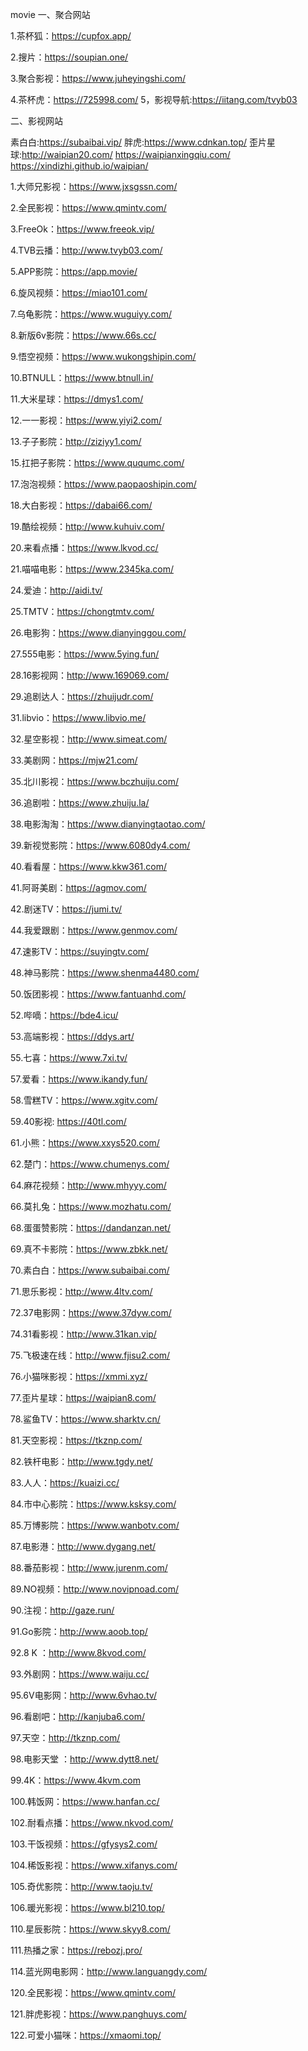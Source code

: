 movie
一、聚合网站

1.茶杯狐：https://cupfox.app/

2.搜片：https://soupian.one/

3.聚合影视：https://www.juheyingshi.com/

4.茶杯虎：https://725998.com/
5，影视导航:https://iitang.com/tvyb03

二、影视网站

素白白:https://subaibai.vip/
胖虎:https://www.cdnkan.top/
歪片星球:http://waipian20.com/
https://waipianxingqiu.com/
https://xindizhi.github.io/waipian/


1.大师兄影视：https://www.jxsgssn.com/

2.全民影视：https://www.qmintv.com/

3.FreeOk：https://www.freeok.vip/

4.TVB云播：http://www.tvyb03.com/

5.APP影院：https://app.movie/

6.旋风视频：https://miao101.com/

7.乌龟影院：https://www.wuguiyy.com/

8.新版6v影院：https://www.66s.cc/

9.悟空视频：https://www.wukongshipin.com/

10.BTNULL：https://www.btnull.in/

11.大米星球：https://dmys1.com/

12.一一影视：https://www.yiyi2.com/

13.子子影院：http://ziziyy1.com/

15.扛把子影院：https://www.ququmc.com/

17.泡泡视频：https://www.paopaoshipin.com/

18.大白影视：https://dabai66.com/

19.酷绘视频：http://www.kuhuiv.com/

20.来看点播：https://www.lkvod.cc/

21.喵喵电影：https://www.2345ka.com/

24.爱迪：http://aidi.tv/

25.TMTV：https://chongtmtv.com/

26.电影狗：https://www.dianyinggou.com/

27.555电影：https://www.5ying.fun/

28.16影视网：http://www.169069.com/

29.追剧达人：https://zhuijudr.com/

31.libvio：https://www.libvio.me/

32.星空影视：http://www.simeat.com/

33.美剧网：https://mjw21.com/

35.北川影视：https://www.bczhuiju.com/

36.追剧啦：https://www.zhuiju.la/

38.电影淘淘：https://www.dianyingtaotao.com/

39.新视觉影院：https://www.6080dy4.com/

40.看看屋：https://www.kkw361.com/

41.阿哥美剧：https://agmov.com/

42.剧迷TV：https://jumi.tv/

44.我爱跟剧：https://www.genmov.com/

47.速影TV：https://suyingtv.com/

48.神马影院：https://www.shenma4480.com/

50.饭团影视：https://www.fantuanhd.com/

52.哔嘀：https://bde4.icu/

53.高端影视：https://ddys.art/

55.七喜：https://www.7xi.tv/

57.爱看：https://www.ikandy.fun/

58.雪糕TV：https://www.xgitv.com/

59.40影视: https://40tl.com/

61.小熊：https://www.xxys520.com/

62.楚门：https://www.chumenys.com/

64.麻花视频：http://www.mhyyy.com/

66.莫扎兔：https://www.mozhatu.com/

68.蛋蛋赞影院：https://dandanzan.net/

69.真不卡影院：https://www.zbkk.net/

70.素白白：https://www.subaibai.com/

71.思乐影视：http://www.4ltv.com/

72.37电影网：https://www.37dyw.com/

74.31看影视：http://www.31kan.vip/

75.飞极速在线：http://www.fjisu2.com/

76.小猫咪影视：https://xmmi.xyz/

77.歪片星球：https://waipian8.com/

78.鲨鱼TV：https://www.sharktv.cn/

81.天空影视：https://tkznp.com/

82.铁杆电影：http://www.tgdy.net/

83.人人：https://kuaizi.cc/

84.市中心影院：https://www.ksksy.com/

85.万博影院：https://www.wanbotv.com/

87.电影港：http://www.dygang.net/

88.番茄影视：http://www.jurenm.com/

89.NO视频：http://www.novipnoad.com/

90.注视：http://gaze.run/

91.Go影院：http://www.aoob.top/

92.8 K ：http://www.8kvod.com/

93.外剧网：https://www.waiju.cc/

95.6V电影网：http://www.6vhao.tv/

96.看剧吧：http://kanjuba6.com/

97.天空：http://tkznp.com/

98.电影天堂 ：http://www.dytt8.net/

99.4K：https://www.4kvm.com

100.韩饭网：https://www.hanfan.cc/

102.耐看点播：https://www.nkvod.com/

103.干饭视频：https://gfysys2.com/

104.稀饭影视：https://www.xifanys.com/

105.奇优影院：http://www.taoju.tv/

106.暖光影视：https://www.bl210.top/

110.星辰影院：https://www.skyy8.com/

111.热播之家：https://rebozj.pro/

114.蓝光网电影网：http://www.languangdy.com/

120.全民影视：https://www.qmintv.com/

121.胖虎影视：https://www.panghuys.com/

122.可爱小猫咪：https://xmaomi.top/
